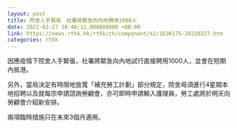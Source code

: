 ```yaml
---
layout: post
title: 院舍人手緊張　社署將緊急向內地聘用1000人
date: 2022-02-27 18:40:11.000000000 +08:00
link: https://news.rthk.hk/rthk/ch/component/k2/1636175-20220227.htm
categories: rthk
---
```


因應疫情下院舍人手緊張，社署將緊急向內地試行直接聘用1000人，並會在短期內抵港。

另外，當局決定有時限地放寬「補充勞工計劃」部分規定，院舍毋須進行4星期本地招聘以及就每宗申請諮詢勞顧會，亦可即時申請輸入護理員，勞工處將於明天向勞顧會介紹新安排。

兩項臨時措施只在未來3個月適用。
